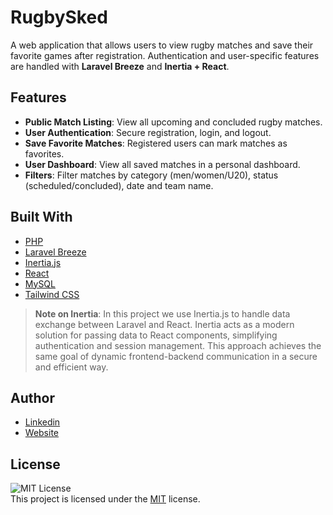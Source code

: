 # RugbySked

A web application that allows users to view rugby matches and save their favorite games after registration. Authentication and user-specific features are handled with **Laravel Breeze** and **Inertia + React**.

## Features

-   **Public Match Listing**: View all upcoming and concluded rugby matches.
-   **User Authentication**: Secure registration, login, and logout.
-   **Save Favorite Matches**: Registered users can mark matches as favorites.
-   **User Dashboard**: View all saved matches in a personal dashboard.
-   **Filters**: Filter matches by category (men/women/U20), status (scheduled/concluded), date and team name.

## Built With

-   [PHP](https://www.php.net/)
-   [Laravel Breeze](https://laravel.com/docs/10.x/starter-kits#breeze)
-   [Inertia.js](https://inertiajs.com/)
-   [React](https://reactjs.org/)
-   [MySQL](https://www.mysql.com/)
-   [Tailwind CSS](https://tailwindcss.com/)

> **Note on Inertia**: In this project we use Inertia.js to handle data exchange between Laravel and React. Inertia acts as a modern solution for passing data to React components, simplifying authentication and session management. This approach achieves the same goal of dynamic frontend-backend communication in a secure and efficient way.

## Author

-   [Linkedin](https://www.linkedin.com/in/michelemaioli)
-   [Website](https://mic-9.github.io/)

## License

![MIT License](https://img.shields.io/badge/License-MIT-green.svg)  
This project is licensed under the [MIT](https://choosealicense.com/licenses/mit/) license.
